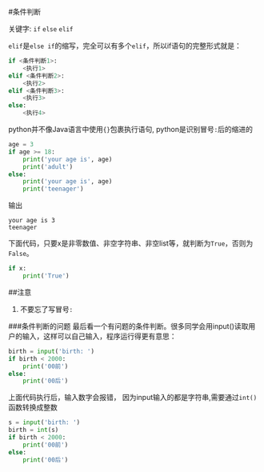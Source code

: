 #条件判断

关键字: `if` `else` `elif`

`elif`是`else if`的缩写，完全可以有多个`elif`，所以if语句的完整形式就是：

```py
if <条件判断1>:
    <执行1>
elif <条件判断2>:
    <执行2>
elif <条件判断3>:
    <执行3>
else:
    <执行4>
```

python并不像Java语言中使用`{}`包裹执行语句, python是识别冒号`:`后的缩进的

```py
age = 3
if age >= 18:
    print('your age is', age)
    print('adult')
else:
    print('your age is', age)
    print('teenager')
```
输出
```
your age is 3
teenager
```

下面代码，只要x是非零数值、非空字符串、非空list等，就判断为`True`，否则为`False`。
```py
if x:
    print('True')
```


##注意 
1. 不要忘了写冒号`:`

###条件判断的问题
最后看一个有问题的条件判断。很多同学会用input()读取用户的输入，这样可以自己输入，程序运行得更有意思：
```py
birth = input('birth: ')
if birth < 2000:
    print('00前')
else:
    print('00后')
```
上面代码执行后，输入数字会报错， 因为input输入的都是字符串,需要通过`int()`函数转换成整数
```py
s = input('birth: ')
birth = int(s)
if birth < 2000:
    print('00前')
else:
    print('00后')
```

